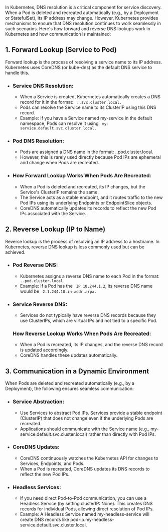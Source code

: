 <p> In Kubernetes, DNS resolution is a critical component for service discovery. When a Pod is deleted and recreated automatically (e.g., by a Deployment or StatefulSet), its IP address may change. However, Kubernetes provides mechanisms to ensure that DNS resolution continues to work seamlessly in such scenarios. Here's how forward and reverse DNS lookups work in Kubernetes and how communication is maintained: </p>

 <!-- This is a 1st line -->
<h2> 1. Forward Lookup (Service to Pod)</h2>
<p> Forward lookup is the process of resolving a service name to its IP address. Kubernetes uses CoreDNS (or kube-dns) as the default DNS service to handle this.</p> 
<ul>
    <li> <h3>  Service DNS Resolution: </h3></li>
  <ul>
    <li>When a Service is created, Kubernetes automatically creates a DNS record for it in the format: <code style="color : name_color"> <service-name>.<namespace>.svc.cluster.local.</code></li>
    <li>Pods can resolve the Service name to its ClusterIP using this DNS record.</li>
    <li>Example: If you have a Service named my-service in the default namespace, Pods can resolve it using <code style="color : name_color"> my-service.default.svc.cluster.local. </code></li>
  </ul>
</ul>
<!-- This is a 2nd line -->      
    <ul>
      <li> <h3> Pod DNS Resolution: </h3> </li>
        <ul>
            <li>Pods are assigned a DNS name in the format: <pod-ip>.<namespace>.pod.cluster.local.</li>
             <li>However, this is rarely used directly because Pod IPs are ephemeral and change when Pods are recreated.</li> 
        </ul>
    </ul>
<!-- This is a 3rd line -->  
<ul>
  <li> <h3> How Forward Lookup Works When Pods Are Recreated:</h3> </li>
  <ul>
      <li>When a Pod is deleted and recreated, its IP changes, but the Service's ClusterIP remains the same.</li>
      <li>The Service acts as a stable endpoint, and it routes traffic to the new Pod IPs using its underlying Endpoints or EndpointSlice objects.</li>
      <li>CoreDNS automatically updates its records to reflect the new Pod IPs associated with the Service.  </li> 
  </ul>
</ul>
             
<!-- This is a 4th line -->
<h2>2. Reverse Lookup (IP to Name)</h2>
<p>Reverse lookup is the process of resolving an IP address to a hostname. In Kubernetes, reverse DNS lookup is less commonly used but can be achieved.</p>
<ul>
    <li> <h3> Pod Reverse DNS:</h3></li>
  <ul>
    <li>Kubernetes assigns a reverse DNS name to each Pod in the format: <code style="color : name_color"> <pod-ip>.<namespace>.pod.cluster.local.</code></li>
    <li>Example: If a Pod has the <code style="color : name_color"> IP 10.244.1.2</code>, its reverse DNS name would be <code style="color : name_color"> 2.1.244.10.in-addr.arpa.</code></li> 
  </ul>
</ul>
     
<!-- This is a 3rd line -->  
<ul> 
    <li> <h3>Service Reverse DNS:</h3> </li>
  <ul>
    <li> Services do not typically have reverse DNS records because they use ClusterIPs, which are virtual IPs and not tied to a specific Pod.</li> 
  </ul>
</ul>

<!-- This is a 3rd line --> 
<ul>
   <h3>How Reverse Lookup Works When Pods Are Recreated:</h3> </li>
  <ul>
      <li> When a Pod is recreated, its IP changes, and the reverse DNS record is updated accordingly. </li>
      <li> CoreDNS handles these updates automatically. </li>
  </ul>
</ul>

<!-- This is a Heading line -->
<h2> 3. Communication in a Dynamic Environment</h2>
   <p> When Pods are deleted and recreated automatically (e.g., by a Deployment), the following ensures seamless communication: </p>
<!-- This is a sube heading line -->
<ul>
   <li> <h3> Service Abstraction:</h3> </li>
 <ul>
    <li>Use Services to abstract Pod IPs. Services provide a stable endpoint (ClusterIP) that does not change even if the underlying Pods are recreated.</li>
    <li>Applications should communicate with the Service name (e.g., my-service.default.svc.cluster.local) rather than directly with Pod IPs.</li>
  </ul>
</ul> 
<ul>
<li> <h3>CoreDNS Updates:</h3></li>
  <ul>
    <li>CoreDNS continuously watches the Kubernetes API for changes to Services, Endpoints, and Pods. </li>
    <li> When a Pod is recreated, CoreDNS updates its DNS records to reflect the new Pod IPs.</li>
  </ul>
</ul>
<ul>
   <li> <h3>Headless Services:</h3></li>
 <ul>
    <li> If you need direct Pod-to-Pod communication, you can use a Headless Service (by setting clusterIP: None). This creates DNS records for individual Pods, allowing direct resolution of Pod IPs.</li>
    <li> Example: A Headless Service named my-headless-service will create DNS records like pod-ip.my-headless-service.default.svc.cluster.local.</li>
  </ul>
</ul>
